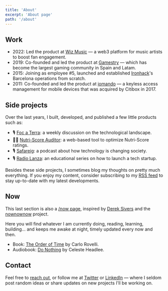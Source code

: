 ```yaml
---
title: 'About'
excerpt: 'About page'
path: '/about'
---
```


## Work

- 2022: Led the product at [Wiz Music](https://www.wizmusic.com/) — a web3 platform for music artists to boost fan engagement.
- 2019: Co-founded and led the product at [Gamestry](https://www.gamestry.com/) — which has become the largest gaming community in Spain and Latam.
- 2015: Joining as employee #5, launched and established [Ironhack](https://www.ironhack.com/)'s Barcelona operations from scratch.
- 2011: Co-founded and led the product at [iomando](https://www.iomando.com/) — a keyless access management for mobile devices that was acquired by Citibox in 2017.

## Side projects

Over the last years, I built, developed, and published a few little products such as:

- 🎙 [Foc a Terra](https://rss.com/podcasts/focaterra/): a weekly discussion on the technological landscape.
- 👨‍💻 [Nutri-Score Auditor](https://nutriscore.app/): a web-based tool to optimize Nutri-Score ratings.
- 🎙 [Safareig](https://www.safareig.fm): a podcast about how technology is changing society.
- 🎙 [Radio Lanza](https://www.radiolanza.com): an educational series on how to launch a tech startup.

Besides these side projects, I sometimes blog my thoughts on pretty much everything. If you enjoy my content, consider subscribing to my [RSS feed](https://www.collado.io/rss.xml) to stay up-to-date with my latest developments.

## Now

This last section is also a [/now page](https://nownownow.com/p/YAnl), inspired by [Derek Sivers](https://sivers.org) and the [nownownow](https://nownownow.com) project.

Here you will find whatever I am currently doing, reading, learning, building... and keeps me awake at night, timely updated every now and then.

- Book: [The Order of Time](https://www.amazon.com/dp/0141984961) by Carlo Rovelli.
- Audiobook: [Do Nothing](https://www.amazon.com/dp/1984824732) by Celeste Headlee.

## Contact

Feel free to [reach out](mailto:maroon_05_midway@icloud.com), or follow me at [Twitter](https://twitter.com/MarcCollado/) or [LinkedIn](https://www.linkedin.com/in/MarcCollado/) — where I seldom post random ideas or share updates on new projects I'll be working on.
